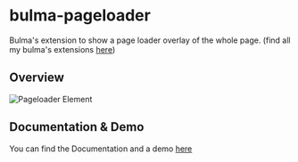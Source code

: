 # bulma-pageloader
Bulma's extension to show a page loader overlay of the whole page.
(find all my bulma's extensions [here](https://wikiki.github.io/bulma-extensions))

Overview
---
![Pageloader Element](https://img15.hostingpics.net/pics/217768bulmapageloader.gif)

Documentation & Demo
---
You can find the Documentation and a demo [here](https://wikiki.github.io/bulma-extensions/pageloader)
